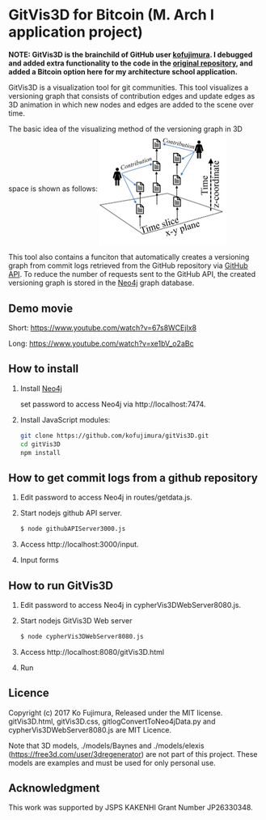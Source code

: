 # GitVis3D for Bitcoin (M. Arch I application project)

**NOTE: GitVis3D is the brainchild of GitHub user [kofujimura](https://github.com/kofujimura). I debugged and added extra functionality to the code in the [original repository](https://github.com/kofujimura/gitVis3D), and added a Bitcoin option here for my architecture school application.**

GitVis3D is a visualization tool for git communities. This tool visualizes a versioning graph 
that consists of contribution edges and update edges as 3D animation in which new nodes and edges 
are added to the scene over time. 

The basic idea of the visualizing method of the versioning graph in 3D space is shown as follows:
<img src="README-Fig2.png" align="center" width="50%">

This tool also contains a funciton that automatically creates a versioning graph from commit logs 
retrieved from the GitHub repository via [GitHub API](https://developer.github.com/). 
To reduce the number of requests sent to the GitHub API, the created versioning graph is stored in 
the [Neo4j](https://neo4j.com/download/other-releases/#releases) graph database.

## Demo movie
Short: 
https://www.youtube.com/watch?v=67s8WCEjIx8

Long:
https://www.youtube.com/watch?v=xe1bV_o2aBc

## How to install

1. Install [Neo4j](https://neo4j.com/)

   set password to access Neo4j via http://localhost:7474.

2. Install JavaScript modules:
   ```bash
   git clone https://github.com/kofujimura/gitVis3D.git
   cd gitVis3D
   npm install
   ```

## How to get commit logs from a github repository

1. Edit password to access Neo4j in routes/getdata.js.

2. Start nodejs github API server. 
 
   ```bash
   $ node githubAPIServer3000.js
   ```
   
3. Access http://localhost:3000/input.

4. Input forms

## How to run GitVis3D

1. Edit password to access Neo4j in cypherVis3DWebServer8080.js.

2. Start nodejs GitVis3D Web server

   ```bash
   $ node cypherVis3DWebServer8080.js
   ```
   
3. Access http://localhost:8080/gitVis3D.html

4. Run

## Licence

Copyright (c) 2017 Ko Fujimura, Released under the MIT license.
gitVis3D.html, gitVis3D.css, gitlogConvertToNeo4jData.py and cypherVis3DWebServer8080.js are MIT Licence.

Note that 3D models, ./models/Baynes and ./models/elexis (https://free3d.com/user/3dregenerator) are not part of this project. These models are examples and must be used for only personal use.

## Acknowledgment

This work was supported by JSPS KAKENHI Grant Number JP26330348.
